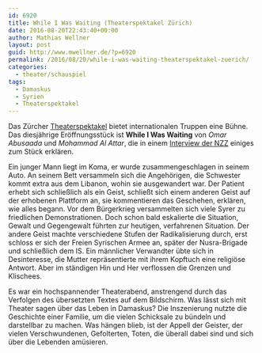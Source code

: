 ```yaml
---
id: 6920
title: While I Was Waiting (Theaterspektakel Zürich)
date: 2016-08-20T22:43:40+00:00
author: Mathias Wellner
layout: post
guid: http://www.mwellner.de/?p=6920
permalink: /2016/08/20/while-i-was-waiting-theaterspektakel-zuerich/
categories:
  - theater/schauspiel
tags:
  - Damaskus
  - Syrien
  - Theaterspektakel
---
```

Das Zürcher <a href="http://www.theaterspektakel.ch" title="Theater Spektakel" target="_blank">Theaterspektakel</a> bietet internationalen Truppen eine Bühne. Das diesjährige Eröffnungsstück ist **While I Was Waiting** von _Omar Abusaada_ und _Mohammad Al Attar_, die in einem <a href="http://www.nzz.ch/feuilleton/buehne/zuercher-theaterspektakel-in-syrien-gibt-es-nur-propaganda-theater-ld.111564" title="NZZ-Interview" target="_blank">Interview der NZZ</a> einiges zum Stück erklären. 

Ein junger Mann liegt im Koma, er wurde zusammengeschlagen in seinem Auto. An seinem Bett versammeln sich die Angehörigen, die Schwester kommt extra aus dem Libanon, wohin sie ausgewandert war. Der Patient erhebt sich schließlich als ein Geist, schließt sich einem anderen Geist auf der erhobenen Plattform an, sie kommentieren das Geschehen, erklären, wie alles begann. Vor dem Bürgerkrieg versammelten sich viele Syrer zu friedlichen Demonstrationen. Doch schon bald eskalierte die Situation, Gewalt und Gegengewalt führten zur heutigen, verfahrenen Situation. Der andere Geist machte verschiedene Stufen der Radikalisierung durch, erst schloss er sich der Freien Syrischen Armee an, später der Nusra-Brigade und schließlich dem IS. Ein männlicher Verwandter übte sich in Desinteresse, die Mutter repräsentierte mit ihrem Kopftuch eine religiöse Antwort. Aber im ständigen Hin und Her verflossen die Grenzen und Klischees. 

Es war ein hochspannender Theaterabend, anstrengend durch das Verfolgen des übersetzten Textes auf dem Bildschirm. Was lässt sich mit Theater sagen über das Leben in Damaskus? Die Inszenierung nutzte die Geschichte einer Familie, um die vielen Schicksale zu bündeln und darstellbar zu machen. Was hängen blieb, ist der Appell der Geister, der vielen Verschwundenen, Gefolterten, Toten, die überall dabei sind und sich über die Lebenden amüsieren.